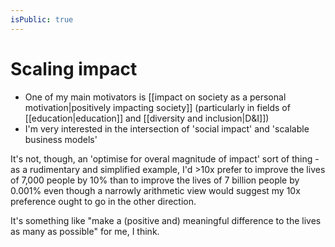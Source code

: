 ```yaml
---
isPublic: true
---
```


# Scaling impact

- One of my main motivators is [[impact on society as a personal motivation|positively impacting society]] (particularly in fields of [[education|education]] and [[diversity and inclusion|D&I]])
- I'm very interested in the intersection of 'social impact' and 'scalable business models'

It's not, though, an 'optimise for overal magnitude of impact' sort of thing - as a rudimentary and simplified example, I'd >10x prefer to improve the lives of 7,000 people by 10% than to improve the lives of 7 billion people by 0.001% even though a narrowly arithmetic view would suggest my 10x preference ought to go in the other direction.

It's something like "make a (positive and) meaningful difference to the lives as many as possible" for me, I think.